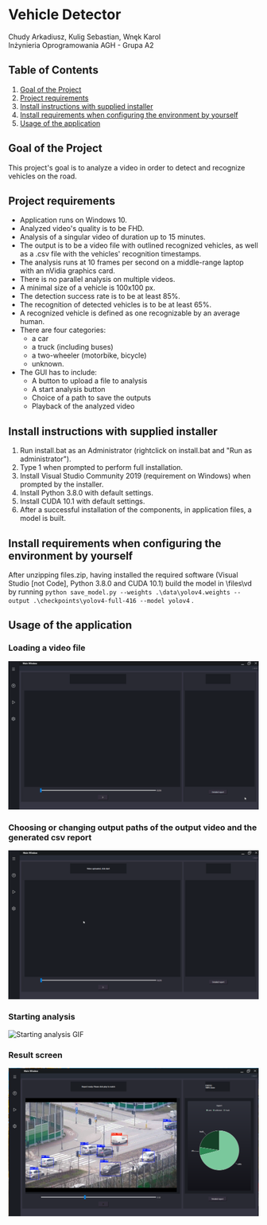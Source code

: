 
# Vehicle Detector
Chudy Arkadiusz, Kulig Sebastian, Wnęk Karol    
Inżynieria Oprogramowania AGH - Grupa A2

## Table of Contents
1. [Goal of the Project](#goal-of-the-Project)
2. [Project requirements](#project-requirements)
3. [Install instructions with supplied installer](#install-instructions-with-supplied-installer)
4. [Install requirements when configuring the environment by yourself](#install-requirements-when-configuring-the-environment-by-yourself)
5. [Usage of the application](#usage-of-the-application)

## Goal of the Project
This project's goal is to analyze a video in order to detect and recognize vehicles on the road. 
## Project requirements
* Application runs on Windows 10.
* Analyzed video's quality is to be FHD.
* Analysis of a singular video of duration up to 15 minutes.
* The output is to be a video file with outlined recognized vehicles, as well as a .csv file with the vehicles' recognition timestamps.
* The analysis runs at 10 frames per second on a middle-range laptop with an nVidia graphics card.
* There is no parallel analysis on multiple videos.
* A minimal size of a vehicle is 100x100 px.
* The detection success rate is to be at least 85%.
* The recognition of detected vehicles is to be at least 65%.
* A recognized vehicle is defined as one recognizable by an average human.
* There are four categories: 
	*  a car
	* a truck (including buses)
	* a two-wheeler (motorbike, bicycle)
	* unknown.
* The GUI has to include:
	* A button to upload a file to analysis
	* A start analysis button
	* Choice of a path to save the outputs
	* Playback of the analyzed video
## Install instructions with supplied installer
1. Run install.bat as an Administrator (rightclick on install.bat and "Run as administrator").
2. Type 1 when prompted to perform full installation.
3. Install Visual Studio Community 2019 (requirement on Windows) when prompted by the installer.
4. Install Python 3.8.0 with default settings.
5. Install CUDA 10.1 with default settings.
6. After a successful installation of the components, in application files, a model is built.

## Install requirements when configuring the environment by yourself
After unzipping files.zip, having installed the required software (Visual Studio [not Code], Python 3.8.0 and CUDA 10.1) build the model in \files\vd by running `python save_model.py --weights .\data\yolov4.weights --output .\checkpoints\yolov4-full-416 --model yolov4` .
## Usage of the application
### Loading a video file
![Loading the file GIF](load.gif) 
### Choosing or changing output paths of the output video and the generated csv report
![Changing the path GIF](dest.gif) 
### Starting analysis
![Starting analysis GIF](loaad3.gif) 
### Result screen
![Result PNG](final.PNG)
